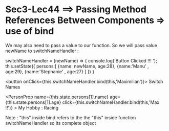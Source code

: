 Sec3-Lec44 ==> Passing Method References Between Components => use of bind
==========================================================================
We may also need to pass a value to our function.
So we will pass value newName to switchNameHandler :

switchNameHandler = (newName) => {
  console.log('Button Clicked !!! ');
  this.setState({
    persons:[
      {name: newName, age:28},
      {name:'Manu' , age:29},
      {name:'Stephanie' , age:27}
    ]
  })
}

 <button onClick={this.switchNameHandler.bind(this,'Maximilian')}>
 Switch Names</button>

<PersonProp 
name={this.state.persons[1].name} 
age={this.state.persons[1].age} 
click={this.switchNameHandler.bind(this,'Max !!')} > My Hobby : Racing
</PersonProp>

Note : "this" inside bind refers to the the "this" inside function switchNameHandler so its complete object
